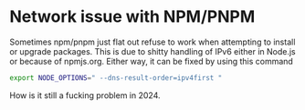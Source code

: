 # Network issue with NPM/PNPM

Sometimes npm/pnpm just flat out refuse to work when attempting to install or upgrade packages. This is due to shitty handling of IPv6 either in Node.js or because of npmjs.org. Either way, it can be fixed by using this command

```sh
export NODE_OPTIONS=" --dns-result-order=ipv4first "
```

How is it still a fucking problem in 2024.
